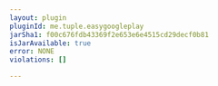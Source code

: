 ```yaml
---
layout: plugin
pluginId: me.tuple.easygoogleplay
jarSha1: f00c676fdb43369f2e653e6e4515cd29decf0b81
isJarAvailable: true
error: NONE
violations: []

---
```

